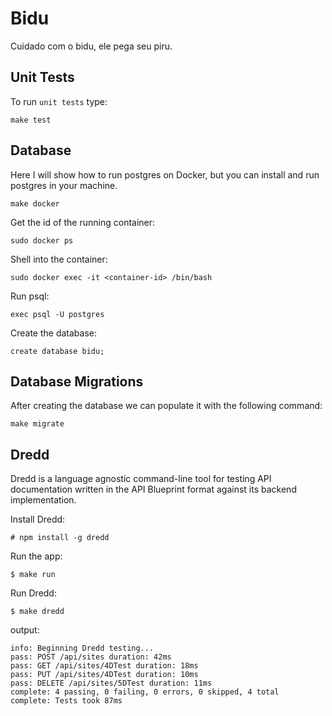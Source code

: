 # Bidu

Cuidado com o bidu, ele pega seu piru.

## Unit Tests

To run `unit tests` type:

```
make test
```

## Database

Here I will show how to run postgres on Docker, but you can install and run
postgres in your machine.

```
make docker
```

Get the id of the running container:

```
sudo docker ps
```

Shell into the container:

```
sudo docker exec -it <container-id> /bin/bash
```

Run psql:

```
exec psql -U postgres
```

Create the database:

```
create database bidu;
```

## Database Migrations

After creating the database we can populate it with the following command:

```
make migrate
```

## Dredd

Dredd is a language agnostic command-line tool for testing API documentation written in
the API Blueprint format against its backend implementation.

Install Dredd:

```
# npm install -g dredd
```

Run the app:

```
$ make run
```

Run Dredd:

```
$ make dredd
```

output:

```
info: Beginning Dredd testing...
pass: POST /api/sites duration: 42ms
pass: GET /api/sites/4DTest duration: 18ms
pass: PUT /api/sites/4DTest duration: 10ms
pass: DELETE /api/sites/5DTest duration: 11ms
complete: 4 passing, 0 failing, 0 errors, 0 skipped, 4 total
complete: Tests took 87ms
```
